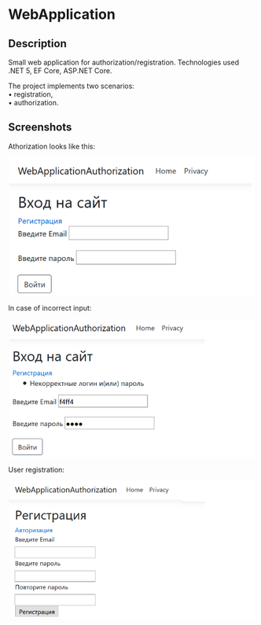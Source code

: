 # WebApplication

## Description  

Small web application for authorization/registration. Technologies used .NET 5, EF Core, ASP.NET Core.  

The project implements two scenarios:  
• registration,  
• authorization.     

## Screenshots  
Athorization looks like this:  
  
<p align="center">
 <img src="https://github.com/Normix123/WebApplications/blob/main/WebApplicationAuthorization/entry.png" width="500"  />
</p>  
  
In case of incorrect input:  
  
<p align="center">
 <img src="https://github.com/Normix123/WebApplications/blob/main/WebApplicationAuthorization/ent_check.png" width="500"  />
</p>  

User registration:  
  
<p align="center">
 <img src="https://github.com/Normix123/WebApplications/blob/main/WebApplicationAuthorization/reg.png" width="500"  />
</p>  
  
